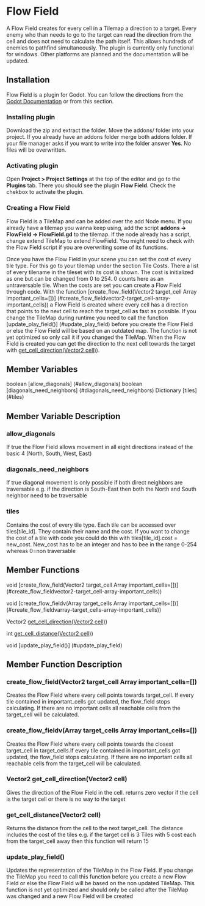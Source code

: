 # Flow Field

A Flow Field creates for every cell in a Tilemap a direction to a target. Every enemy who than needs to go to the target can read the direction from the cell and does not need to calculate the path itself. This allows hundreds of enemies to pathfind simultaneously.
The plugin is currently only functional for windows. Other platforms are planned and the documentation will be updated.


## Installation
Flow Field is a plugin for Godot. You can follow the directions from the [Godot Documentation](https://docs.godotengine.org/de/stable/tutorials/plugins/editor/installing_plugins.html) or from this section.

### Installing plugin
Download the zip and extract the folder. Move the addons/ folder into your project. If you already have an addons folder merge both addons folder. If your file manager asks if you want to write into the folder answer **Yes**. No files will be overwritten.

### Activating plugin
Open **Project > Project Settings** at the top of the editor and go to the **Plugins** tab. There you should see the plugin **Flow Field**. Check the chekbox to activate the plugin.

### Creating a Flow Field
Flow Field is a TileMap and can be added over the add Node menu. If you already have a tilemap you wanna keep using, add the script **addons -> FlowField -> FlowField.gd** to the tilemap. If the node already has a script, change extend TileMap to extend FlowField. You might need to check with the Flow Field script if you are overwriting some of its functions.

Once you have the Flow Field in your scene you can set the cost of every tile type. For this go to your tilemap under the section Tile Costs. There a list of every tilename in the tileset with its cost is shown. The cost is initialized as one but can be changed from 0 to 254. 0 counts here as an untraversable tile.
When the costs are set you can create a Flow Field through code. With the function [create_flow_field(Vector2 target_cell Array important_cells=[])] (#create_flow_fieldvector2-target_cell-array-important_cells)) a Flow Field is created where every cell has a direction that points to the next cell to reach the target_cell as fast as possible. If you change the TileMap during runtime you need to call the function [update_play_field()] (#update_play_field) before you create the Flow Field or else the Flow Field will be based on an outdated map. The function is not yet optimized so only call it if you changed the TileMap.
When the Flow Field is created you can get the direction to the next cell towards the target with [get_cell_direction(Vector2 cell)](#get_cell_directionvector2-cell)).

## Member Variables

boolean [allow_diagonals] (#allow_diagonals)
boolean [diagonals_need_neighbors] (#diagonals_need_neighbors)
Dictionary [tiles] (#tiles)

## Member Variable Description

### allow_diagonals
If true the Flow Field allows movement in all eight directions instead of the basic 4 (North, South, West, East)

### diagonals_need_neighbors
If true diagonal movement is only possible if both direct neighbors are traversable e.g. if the direction is South-East then both the North and South neighbor need to be traversable

### tiles
Contains the cost of every tile type. Each tile can be accessed over tiles[tile_id]. They contain their name and the cost. If you want to change the cost of a tile with code you could do this with tiles[tile_id].cost = new_cost. New_cost has to be an integer and has to bee in the range 0-254 whereas 0=non traversable



## Member Functions
void [create_flow_field(Vector2 target_cell Array important_cells=[])] (#create_flow_fieldvector2-target_cell-array-important_cells))

void [create_flow_fieldv(Array target_cells Array important_cells=[])] (#create_flow_fieldvarray-target_cells-array-important_cells))

Vector2 [get_cell_direction(Vector2 cell)](#get_cell_directionvector2-cell))

int [get_cell_distance(Vector2 cell)](#get_cell_distancevector2-cell))

void [update_play_field()] (#update_play_field)


## Member Function Description

### create_flow_field(Vector2 target_cell Array important_cells=[])
Creates the Flow Field where every cell points towards target_cell. If every tile contained in important_cells got updated, the flow_field stops calculating. If there are no important cells all reachable cells from the target_cell will be calculated.

### create_flow_fieldv(Array target_cells Array important_cells=[])
Creates the Flow Field where every cell points towards the closest target_cell in target_cells.If every tile contained in important_cells got updated, the flow_field stops calculating. If there are no important cells all reachable cells from the target_cell will be calculated.

### Vector2 get_cell_direction(Vector2 cell)
Gives the direction of the Flow Field in the cell. returns zero vector if the cell is the target cell or there is no way to the target

### get_cell_distance(Vector2 cell)
Returns the distance from the cell to the next target_cell. The distance includes the cost of the tiles e.g. if the target cell is 3 Tiles with 5 cost each from the target_cell away then this function will return 15

### update_play_field()
Updates the representation of the TileMap in the Flow Field. If you change the TileMap you need to call this function before you create a new Flow Field or else the Flow Field will be based on the non updated TileMap. This function is not yet optimized and should only be called after the TileMap was changed and a new Flow Field will be created

